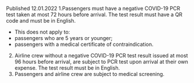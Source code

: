 Published 12.01.2022
1.Passengers must have a negative COVID-19 PCR test taken at most 72 hours before arrival. The test result must have a QR code and must be in English.
- This does not apply to:
- passengers who are 5 years or younger;
- passengers with a medical certificate of contraindication.
2. Airline crew without a negative COVID-19 PCR test result issued at most 96 hours before arrival, are subject to PCR test upon arrival at their own expense. The test result must be in English.
3. Passengers and airline crew are subject to medical screening.